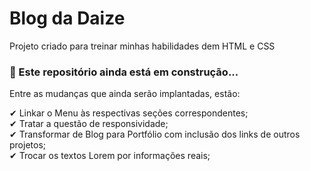 # Blog da Daize

Projeto criado para treinar minhas habilidades dem HTML e CSS

### 🧱 Este repositório ainda está em construção...

Entre as mudanças que ainda serão implantadas, estão:  

✔ Linkar o Menu às respectivas seções correspondentes;  
✔ Tratar a questão de responsividade;  
✔ Transformar de Blog para Portfólio com inclusão dos links de outros projetos;  
✔ Trocar os textos Lorem por informações reais;

